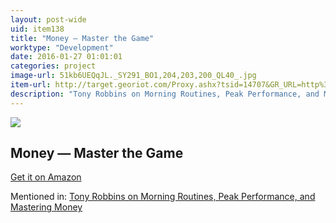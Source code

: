 ```yaml
---
layout: post-wide
uid: item138
title: "Money — Master the Game"
worktype: "Development"
date: 2016-01-27 01:01:01
categories: project
image-url: 51kb6UEQqJL._SY291_BO1,204,203,200_QL40_.jpg
item-url: http://target.georiot.com/Proxy.ashx?tsid=14707&GR_URL=http%3A%2F%2Fwww.amazon.com%2FMONEY-Master-Game-Financial-Freedom%2Fdp%2F1476757801%2F
description: "Tony Robbins on Morning Routines, Peak Performance, and Mastering Money"
---
```

<a href="http://target.georiot.com/Proxy.ashx?tsid=14707&GR_URL=http%3A%2F%2Fwww.amazon.com%2FMONEY-Master-Game-Financial-Freedom%2Fdp%2F1476757801%2F" target="blank"><img src="../../../../img/thumbs/51kb6UEQqJL._SY291_BO1,204,203,200_QL40_.jpg" class="prod-img"></a>
<h2>Money — Master the Game</h2>
<p><a href="http://target.georiot.com/Proxy.ashx?tsid=14707&GR_URL=http%3A%2F%2Fwww.amazon.com%2FMONEY-Master-Game-Financial-Freedom%2Fdp%2F1476757801%2F" target="blank">Get it on Amazon</a><p>
<p>Mentioned in: <a href="http://fourhourworkweek.com/2014/10/15/money-master-the-game/" target="blank">Tony Robbins on Morning Routines, Peak Performance, and Mastering Money</a></p>
